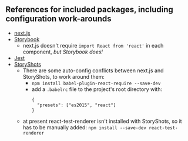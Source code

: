 
## References for included packages, including configuration work-arounds

- [next.js](https://github.com/zeit/next.js)
- [Storybook](https://storybook.js.org)
  - next.js doesn't require `import React from 'react'` in each component, _but Storybook does!_
- [Jest](https://facebook.github.io/jest/docs/tutorial-react.html)
- [StoryShots](https://github.com/storybooks/storybook/tree/master/addons/storyshots)
  - There are some auto-config conflicts between next.js and StoryShots, to work around them:
    - `npm install babel-plugin-react-require --save-dev`
    - add a `.babelrc` file to the project's root directory with:
      ```
      {
        "presets": ["es2015", "react"]
      }
      ```
  - at present react-test-renderer isn't installed with StoryShots, so it has to be manually added:
    `npm install --save-dev react-test-renderer`
